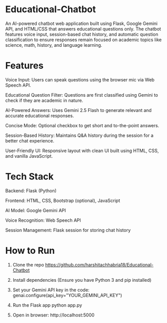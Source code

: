 # Educational-Chatbot
An AI-powered chatbot web application built using Flask, Google Gemini API, and HTML/CSS that answers educational questions only. The chatbot features voice input, session-based chat history, and automatic question classification to ensure responses remain focused on academic topics like science, math, history, and language learning.

# Features
Voice Input: Users can speak questions using the browser mic via Web Speech API.

Educational Question Filter: Questions are first classified using Gemini to check if they are academic in nature.

AI-Powered Answers: Uses Gemini 2.5 Flash to generate relevant and accurate educational responses.

Concise Mode: Optional checkbox to get short and to-the-point answers.

Session-Based History: Maintains Q&A history during the session for a better chat experience.

User-Friendly UI: Responsive layout with clean UI built using HTML, CSS, and vanilla JavaScript.

# Tech Stack
Backend: Flask (Python)

Frontend: HTML, CSS, Bootstrap (optional), JavaScript

AI Model: Google Gemini API

Voice Recognition: Web Speech API

Session Management: Flask session for storing chat history

# How to Run
1. Clone the repo 
  https://github.com/harshitachhabria18/Educational-Chatbot

2. Install dependencies
  (Ensure you have Python 3 and pip installed)

3. Set your Gemini API key in the code:
   genai.configure(api_key="YOUR_GEMINI_API_KEY")

4. Run the Flask app
   python app.py

5. Open in browser:
   http://localhost:5000


